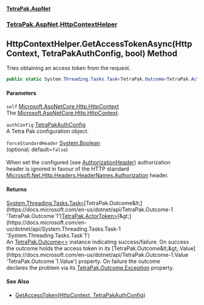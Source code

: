 #### [TetraPak.AspNet](index.md 'index')
### [TetraPak.AspNet](TetraPak_AspNet.md 'TetraPak.AspNet').[HttpContextHelper](TetraPak_AspNet_HttpContextHelper.md 'TetraPak.AspNet.HttpContextHelper')
## HttpContextHelper.GetAccessTokenAsync(HttpContext, TetraPakAuthConfig, bool) Method
Tries obtaining an access token from the request.   
```csharp
public static System.Threading.Tasks.Task<TetraPak.Outcome<TetraPak.ActorToken>> GetAccessTokenAsync(this Microsoft.AspNetCore.Http.HttpContext self, TetraPak.AspNet.Auth.TetraPakAuthConfig authConfig, bool forceStandardHeader=false);
```
#### Parameters
<a name='TetraPak_AspNet_HttpContextHelper_GetAccessTokenAsync(Microsoft_AspNetCore_Http_HttpContext_TetraPak_AspNet_Auth_TetraPakAuthConfig_bool)_self'></a>
`self` [Microsoft.AspNetCore.Http.HttpContext](https://docs.microsoft.com/en-us/dotnet/api/Microsoft.AspNetCore.Http.HttpContext 'Microsoft.AspNetCore.Http.HttpContext')  
The [Microsoft.AspNetCore.Http.HttpContext](https://docs.microsoft.com/en-us/dotnet/api/Microsoft.AspNetCore.Http.HttpContext 'Microsoft.AspNetCore.Http.HttpContext').  
  
<a name='TetraPak_AspNet_HttpContextHelper_GetAccessTokenAsync(Microsoft_AspNetCore_Http_HttpContext_TetraPak_AspNet_Auth_TetraPakAuthConfig_bool)_authConfig'></a>
`authConfig` [TetraPakAuthConfig](TetraPak_AspNet_Auth_TetraPakAuthConfig.md 'TetraPak.AspNet.Auth.TetraPakAuthConfig')  
A Tetra Pak configuration object.  
  
<a name='TetraPak_AspNet_HttpContextHelper_GetAccessTokenAsync(Microsoft_AspNetCore_Http_HttpContext_TetraPak_AspNet_Auth_TetraPakAuthConfig_bool)_forceStandardHeader'></a>
`forceStandardHeader` [System.Boolean](https://docs.microsoft.com/en-us/dotnet/api/System.Boolean 'System.Boolean')  
(optional; default=`false`)<br />  
When set the configured (see [AuthorizationHeader](TetraPak_AspNet_Auth_TetraPakAuthConfig_AuthorizationHeader.md 'TetraPak.AspNet.Auth.TetraPakAuthConfig.AuthorizationHeader')) authorization  
header is ignored in favour of the HTTP standard [Microsoft.Net.Http.Headers.HeaderNames.Authorization](https://docs.microsoft.com/en-us/dotnet/api/Microsoft.Net.Http.Headers.HeaderNames.Authorization 'Microsoft.Net.Http.Headers.HeaderNames.Authorization') header.   
  
#### Returns
[System.Threading.Tasks.Task&lt;](https://docs.microsoft.com/en-us/dotnet/api/System.Threading.Tasks.Task-1 'System.Threading.Tasks.Task`1')[TetraPak.Outcome&lt;](https://docs.microsoft.com/en-us/dotnet/api/TetraPak.Outcome-1 'TetraPak.Outcome`1')[TetraPak.ActorToken](https://docs.microsoft.com/en-us/dotnet/api/TetraPak.ActorToken 'TetraPak.ActorToken')[&gt;](https://docs.microsoft.com/en-us/dotnet/api/TetraPak.Outcome-1 'TetraPak.Outcome`1')[&gt;](https://docs.microsoft.com/en-us/dotnet/api/System.Threading.Tasks.Task-1 'System.Threading.Tasks.Task`1')  
An [TetraPak.Outcome&lt;&gt;](https://docs.microsoft.com/en-us/dotnet/api/TetraPak.Outcome-1 'TetraPak.Outcome`1') instance indicating success/failure. On success the outcome  
holds the access token in its [TetraPak.Outcome&lt;&gt;.Value](https://docs.microsoft.com/en-us/dotnet/api/TetraPak.Outcome-1.Value 'TetraPak.Outcome`1.Value') property. On failure the outcome   
declares the problem via its [TetraPak.Outcome.Exception](https://docs.microsoft.com/en-us/dotnet/api/TetraPak.Outcome.Exception 'TetraPak.Outcome.Exception') property.   
#### See Also
- [GetAccessToken(HttpContext, TetraPakAuthConfig)](TetraPak_AspNet_HttpContextHelper_GetAccessToken(Microsoft_AspNetCore_Http_HttpContext_TetraPak_AspNet_Auth_TetraPakAuthConfig).md 'TetraPak.AspNet.HttpContextHelper.GetAccessToken(Microsoft.AspNetCore.Http.HttpContext, TetraPak.AspNet.Auth.TetraPakAuthConfig)')
